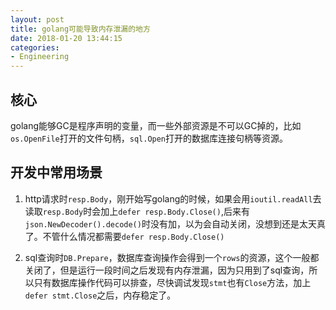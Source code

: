 ```yaml
---
layout: post
title: golang可能导致内存泄漏的地方
date: 2018-01-20 13:44:15
categories:
- Engineering
---
```


## 核心

golang能够GC是程序声明的变量，而一些外部资源是不可以GC掉的，比如`os.OpenFile`打开的文件句柄，`sql.Open`打开的数据库连接句柄等资源。

## 开发中常用场景

1. http请求时`resp.Body`，刚开始写golang的时候，如果会用`ioutil.readAll`去读取`resp.Body`时会加上`defer resp.Body.Close()`,后来有`json.NewDecoder().decode()`时没有加，以为会自动关闭，没想到还是太天真了。不管什么情况都需要`defer resp.Body.Close()`

2. sql查询时`DB.Prepare`，数据库查询操作会得到一个`rows`的资源，这个一般都关闭了，但是运行一段时间之后发现有内存泄漏，因为只用到了sql查询，所以只有数据库操作代码可以排查，尽快调试发现`stmt`也有`Close`方法，加上`defer stmt.Close`之后，内存稳定了。
